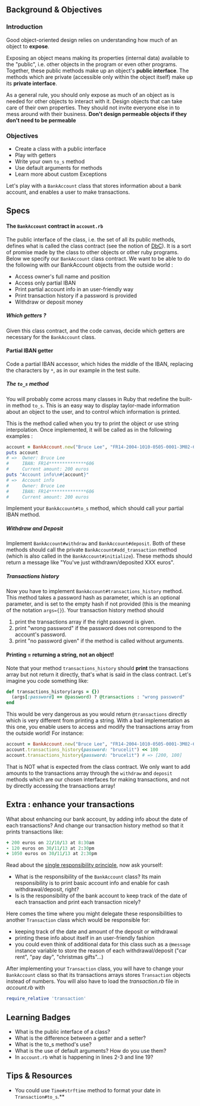 ## Background & Objectives

### Introduction

Good object-oriented design relies on understanding how much of an object to **expose**.

Exposing an object means making its properties (internal data) available to the "public", i.e. other objects in the program or even other programs. Together, these public methods make up an object's **public interface**. The methods which are private (accessible only within the object itself) make up its **private interface**.

As a general rule, you should only expose as much of an object as is needed for other objects to interact with it. Design objects that can take care of their own properties. They should not invite everyone else in to mess around with their business. **Don't design permeable objects if they don't need to be permeable**

### Objectives

- Create a class with a public interface
- Play with getters
- Write your own `to_s` method
- Use default arguments for methods
- Learn more about custom Exceptions

Let's play with a `BankAccount` class that stores information about a bank account, and enables a user to make transactions.

## Specs

#### The `BankAccount` contract in `account.rb`

The public interface of the class, i.e. the set of all its public methods, defines what is called the class contract (see the notion of [DbC](http://en.wikipedia.org/wiki/Design_by_contract)). It is a sort of promise made by the class to other objects or other ruby programs. Below we specify our `BankAccount` class contract. We want to be able to do the following with our BankAccount objects from the outside world :

* Access owner's full name and position
* Access only partial IBAN
* Print partial account info in an user-friendly way
* Print transaction history if a password is provided
* Withdraw or deposit money

##### Which getters ?
Given this class contract, and the code canvas, decide which getters are necessary for the `BankAccount` class.

#### Partial IBAN getter
Code a partial IBAN accessor, which hides the middle of the IBAN, replacing the characters by `*`, as in our example in the test suite.

##### The `to_s` method
You will probably come across many classes in Ruby that redefine the built-in method `to_s`. This is an easy way to display taylor-made information about an object to the user, and to control which information is printed.

This is the method called when you try to print the object or use string interpolation. Once implemented, it will be called as in the following examples :

```ruby
account = BankAccount.new("Bruce Lee", "FR14-2004-1010-0505-0001-3M02-606", 200, "brucelit")
puts account
# =>  Owner: Bruce Lee
#     IBAN: FR14**************606
#     Current amount: 200 euros
puts "Account info\n#{account}"
# =>  Account info
#     Owner: Bruce Lee
#     IBAN: FR14**************606
#     Current amount: 200 euros
```

Implement your `BankAccount#to_s` method, which should call your partial IBAN method.

##### Withdraw and Deposit
Implement `BankAccount#withdraw` and `BankAccount#deposit`. Both of these methods should call the private `BankAccount#add_transaction` method (which is also called in the `BankAccount#initialize`). These methods should return a message like "You've just withdrawn/deposited XXX euros".

##### Transactions history
Now you have to implement  `BankAccount#transactions_history` method. This method takes a password hash as parameter, which is an optional parameter, and is set to the empty hash if not provided (this is the meaning of the notation `args={}`). Your transaction history method should

1. print the transactions array if the right password is given.
2. print "wrong password" if the password does not correspond to the account's password.
3. print "no password given" if the method is called without arguments.

#### Printing = returning a string, not an object!
Note that your method `transactions_history` should **print** the transactions array but not return it directly, that's what is said in the class contract. Let's imagine you code something like:

```ruby
def transactions_history(args = {})
  (args[:password] == @password) ? @transactions : "wrong password"
end
```

This would be very dangerous as you would return `@transactions` directly which is very different from printing a string. With a bad implementation as this one, you enable users to access and modify the transactions array from the outside world! For instance:

```ruby
account = BankAccount.new("Bruce Lee", "FR14-2004-1010-0505-0001-3M02-606", 200, "brucelit")
account.transactions_history(password: "brucelit") << 100
account.transactions_history(password: "brucelit") # => [200, 100]
```

That is NOT what is expected from the class contract. We only want to add amounts to the transactions array through the `withdraw` and `deposit` methods which are our chosen interfaces for making transactions, and not by directly accessing the transactions array!

## Extra : enhance your transactions
What about enhancing our bank account, by adding info about the date of each transactions? And change our transaction history method so that it prints transactions like:

```ruby
+ 200 euros on 22/10/13 at 8:30am
- 120 euros on 30/11/13 at 2:30pm
+ 1050 euros on 30/11/13 at 2:30pm
```

Read about the [single responsibility principle](http://en.wikipedia.org/wiki/Single_responsibility_principle), now ask yourself:
- What is the responsibility of the `BankAccount` class? Its main responsibility is to print basic account info and enable for cash withdrawal/deposit, right?
- Is is the responsibility of the bank account to keep track of the date of each transaction and print each transaction nicely?

Here comes the time where you might delegate these responsibilities to another `Transaction` class which would be responsible for:
- keeping track of the date and amount of the deposit or withdrawal
- printing these info about itself in an user-friendly fashion
- you could even think of additional data for this class such as a `@message` instance variable to store the reason of each withdrawal/deposit ("car rent", "pay day", "christmas gifts"...)

After implementing your `Transaction` class, you will have to change your `BankAccount` class so that its transactions arrays stores `Transaction` objects instead of numbers. You will also have to load the *transaction.rb* file in *account.rb* with

```ruby
require_relative 'transaction'
```

## Learning Badges

- What is the public interface of a class?
- What is the difference between a getter and a setter?
- What is the to_s method's use?
- What is the use of default arguments? How do you use them?
- In `account.rb` what is happening in lines 2-3 and line 19?

## Tips & Resources

- You could use `Time#strftime` method to format your date in `Transaction#to_s`.**
